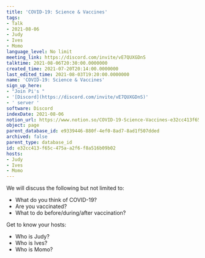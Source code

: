 ```yaml
---
title: 'COVID-19: Science & Vaccines'
tags:
- Talk
- 2021-08-06
- Judy
- Ives
- Momo
language_level: No limit
meeting_link: https://discord.com/invite/vE7QUXGDnS
talktime: 2021-08-06T20:30:00.0000000
created_time: 2021-07-20T20:14:00.0000000
last_edited_time: 2021-08-03T19:20:00.0000000
name: 'COVID-19: Science & Vaccines'
sign_up_here:
- "Join Pi's "
- '[Discord](https://discord.com/invite/vE7QUXGDnS)'
- ' server '
software: Discord
indexDate: 2021-08-06
notion_url: https://www.notion.so/COVID-19-Science-Vaccines-e32cc413f65c475aa2f6f8a516b09b02
object: page
parent_database_id: e9339446-880f-4ef0-8ad7-8ad1f507dded
archived: false
parent_type: database_id
id: e32cc413-f65c-475a-a2f6-f8a516b09b02
hosts:
- Judy
- Ives
- Momo
---
```



We will discuss the following but not limited to:
   - What do you think of COVID-19?
   - Are you vaccinated?
   - What to do before/during/after vaccination?

Get to know your hosts:
   - Who is Judy?
   - Who is Ives?
   - Who is Momo?



